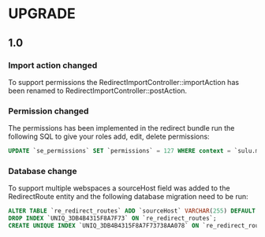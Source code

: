 # UPGRADE

## 1.0

### Import action changed

To support permissions the RedirectImportController::importAction has been
renamed to RedirectImportController::postAction.

### Permission changed

The permissions has been implemented in the redirect bundle run the following SQL to give your roles add, edit, delete permissions:

```sql
UPDATE `se_permissions` SET `permissions` = 127 WHERE context = `sulu.modules.redirects`;
```

### Database change

To support multiple webspaces a sourceHost field was added to the RedirectRoute entity and
the following database migration need to be run:

```sql
ALTER TABLE `re_redirect_routes` ADD `sourceHost` VARCHAR(255) DEFAULT NULL;
DROP INDEX `UNIQ_3DB4B4315F8A7F73` ON `re_redirect_routes`;
CREATE UNIQUE INDEX `UNIQ_3DB4B4315F8A7F73738AA078` ON `re_redirect_routes` (`source`, `sourceHost`);
```
